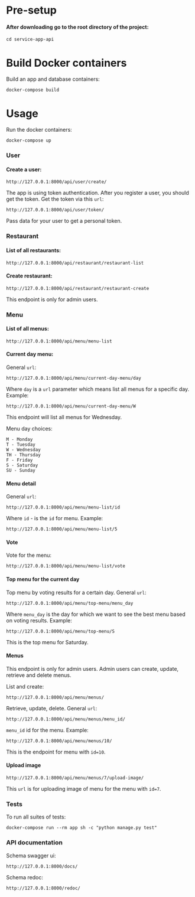# Pre-setup

#### After downloading go to the root directory of the project:

```
cd service-app-api
```

# Build Docker containers

Build an app and database containers:

```
docker-compose build
```

# Usage

Run the docker containers:

```
docker-compose up
```

### User

#### Create a user:
```
http://127.0.0.1:8000/api/user/create/
```
The app is using token authentication. After you register a user, you should get the token. Get the token via this ```url```:
```
http://127.0.0.1:8000/api/user/token/
```
Pass data for your user to get a personal token.

### Restaurant

#### List of all restaurants:
```
http://127.0.0.1:8000/api/restaurant/restaurant-list
```

#### Create restaurant:
```
http://127.0.0.1:8000/api/restaurant/restaurant-create
```
This endpoint is only for admin users.

### Menu

#### List of all menus:
```
http://127.0.0.1:8000/api/menu/menu-list
```

#### Current day menu:
General ```url```:
```
http://127.0.0.1:8000/api/menu/current-day-menu/day
```
Where ```day``` is a ```url``` parameter which means list all menus for a specific day. Example:
```
http://127.0.0.1:8000/api/menu/current-day-menu/W
```
This endpoint will list all menus for Wednesday.

Menu day choices:
```
M - Monday
T - Tuesday
W - Wednesday
TH - Thursday
F - Friday
S - Saturday
SU - Sunday
```

#### Menu detail
General ```url```:
```
http://127.0.0.1:8000/api/menu/menu-list/id
```
Where ```id``` - is the ```id``` for menu. Example:
```
http://127.0.0.1:8000/api/menu/menu-list/5
```

#### Vote 
Vote for the menu:
```
http://127.0.0.1:8000/api/menu/menu-list/vote
```

#### Top menu for the current day
Top menu by voting results for a certain day. General ```url```:
```
http://127.0.0.1:8000/api/menu/top-menu/menu_day
```
Where ```menu_day``` is the day for which we want to see the best menu based on voting results. Example:
```
http://127.0.0.1:8000/api/menu/top-menu/S
```
This is the top menu for Saturday.

#### Menus
This endpoint is only for admin users. Admin users can create, update, retrieve and delete menus.

List and create:
```
http://127.0.0.1:8000/api/menu/menus/
```
Retrieve, update, delete.
General ```url```:
```
http://127.0.0.1:8000/api/menu/menus/menu_id/
```
```menu_id``` id for the menu.
Example:
```
http://127.0.0.1:8000/api/menu/menus/10/
```
This is the endpoint for menu with ```id=10```.

#### Upload image
```
http://127.0.0.1:8000/api/menu/menus/7/upload-image/
```
This ```url``` is for uploading image of menu for the menu with ```id=7```.

### Tests
To run all suites of tests:
```
docker-compose run --rm app sh -c "python manage.py test"
```

### API documentation
Schema swagger ui:
```
http://127.0.0.1:8000/docs/
```
Schema redoc:
```
http://127.0.0.1:8000/redoc/
```
